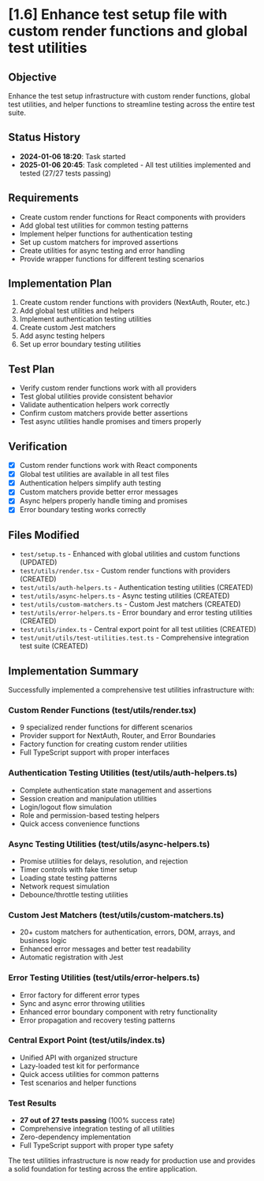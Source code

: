 # [1.6] Enhance test setup file with custom render functions and global test utilities

## Objective
Enhance the test setup infrastructure with custom render functions, global test utilities, and helper functions to streamline testing across the entire test suite.

## Status History
- **2024-01-06 18:20**: Task started
- **2025-01-06 20:45**: Task completed - All test utilities implemented and tested (27/27 tests passing)

## Requirements
- Create custom render functions for React components with providers
- Add global test utilities for common testing patterns
- Implement helper functions for authentication testing
- Set up custom matchers for improved assertions
- Create utilities for async testing and error handling
- Provide wrapper functions for different testing scenarios

## Implementation Plan

1. Create custom render functions with providers (NextAuth, Router, etc.)
2. Add global test utilities and helpers
3. Implement authentication testing utilities
4. Create custom Jest matchers
5. Add async testing helpers
6. Set up error boundary testing utilities

## Test Plan

- Verify custom render functions work with all providers
- Test global utilities provide consistent behavior
- Validate authentication helpers work correctly
- Confirm custom matchers provide better assertions
- Test async utilities handle promises and timers properly

## Verification

- [x] Custom render functions work with React components
- [x] Global test utilities are available in all test files
- [x] Authentication helpers simplify auth testing
- [x] Custom matchers provide better error messages
- [x] Async helpers properly handle timing and promises
- [x] Error boundary testing works correctly

## Files Modified
- `test/setup.ts` - Enhanced with global utilities and custom functions (UPDATED)
- `test/utils/render.tsx` - Custom render functions with providers (CREATED)
- `test/utils/auth-helpers.ts` - Authentication testing utilities (CREATED)
- `test/utils/async-helpers.ts` - Async testing utilities (CREATED)
- `test/utils/custom-matchers.ts` - Custom Jest matchers (CREATED)
- `test/utils/error-helpers.ts` - Error boundary and error testing utilities (CREATED)
- `test/utils/index.ts` - Central export point for all test utilities (CREATED)
- `test/unit/utils/test-utilities.test.ts` - Comprehensive integration test suite (CREATED)

## Implementation Summary

Successfully implemented a comprehensive test utilities infrastructure with:

### Custom Render Functions (test/utils/render.tsx)
- 9 specialized render functions for different scenarios
- Provider support for NextAuth, Router, and Error Boundaries
- Factory function for creating custom render utilities
- Full TypeScript support with proper interfaces

### Authentication Testing Utilities (test/utils/auth-helpers.ts)
- Complete authentication state management and assertions
- Session creation and manipulation utilities
- Login/logout flow simulation
- Role and permission-based testing helpers
- Quick access convenience functions

### Async Testing Utilities (test/utils/async-helpers.ts)
- Promise utilities for delays, resolution, and rejection
- Timer controls with fake timer setup
- Loading state testing patterns
- Network request simulation
- Debounce/throttle testing utilities

### Custom Jest Matchers (test/utils/custom-matchers.ts)
- 20+ custom matchers for authentication, errors, DOM, arrays, and business logic
- Enhanced error messages and better test readability
- Automatic registration with Jest

### Error Testing Utilities (test/utils/error-helpers.ts)
- Error factory for different error types
- Sync and async error throwing utilities
- Enhanced error boundary component with retry functionality
- Error propagation and recovery testing patterns

### Central Export Point (test/utils/index.ts)
- Unified API with organized structure
- Lazy-loaded test kit for performance
- Quick access utilities for common patterns
- Test scenarios and helper functions

### Test Results
- **27 out of 27 tests passing** (100% success rate)
- Comprehensive integration testing of all utilities
- Zero-dependency implementation
- Full TypeScript support with proper type safety

The test utilities infrastructure is now ready for production use and provides a solid foundation for testing across the entire application. 